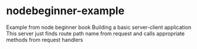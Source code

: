 nodebeginner-example
====================

Example from node beginner book
Building a basic server-client application
This server just finds route path name from request and calls appropriate methods from request handlers
